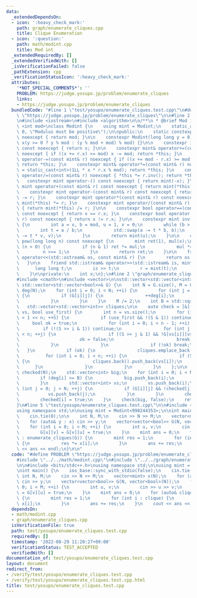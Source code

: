 ```yaml
---
data:
  _extendedDependsOn:
  - icon: ':heavy_check_mark:'
    path: graph/enumerate_cliques.cpp
    title: Clique Enumeration
  - icon: ':question:'
    path: math/modint.cpp
    title: Mod int
  _extendedRequiredBy: []
  _extendedVerifiedWith: []
  _isVerificationFailed: false
  _pathExtension: cpp
  _verificationStatusIcon: ':heavy_check_mark:'
  attributes:
    '*NOT_SPECIAL_COMMENTS*': ''
    PROBLEM: https://judge.yosupo.jp/problem/enumerate_cliques
    links:
    - https://judge.yosupo.jp/problem/enumerate_cliques
  bundledCode: "#line 1 \"test/yosupo/enumerate_cliques.test.cpp\"\n#define PROBLEM\
    \ \"https://judge.yosupo.jp/problem/enumerate_cliques\"\n\n#line 2 \"math/modint.cpp\"\
    \n#include <iostream>\n#include <algorithm>\n\n/**\n * @brief Mod int\n */\ntemplate\
    \ <int mod>\nclass Modint {\n    using mint = Modint;\n    static_assert(mod >\
    \ 0, \"Modulus must be positive\");\n\npublic:\n    static constexpr int get_mod()\
    \ noexcept { return mod; }\n\n    constexpr Modint(long long y = 0) noexcept :\
    \ x(y >= 0 ? y % mod : (y % mod + mod) % mod) {}\n\n    constexpr int value()\
    \ const noexcept { return x; }\n\n    constexpr mint& operator+=(const mint& r)\
    \ noexcept { if ((x += r.x) >= mod) x -= mod; return *this; }\n    constexpr mint&\
    \ operator-=(const mint& r) noexcept { if ((x += mod - r.x) >= mod) x -= mod;\
    \ return *this; }\n    constexpr mint& operator*=(const mint& r) noexcept { x\
    \ = static_cast<int>(1LL * x * r.x % mod); return *this; }\n    constexpr mint&\
    \ operator/=(const mint& r) noexcept { *this *= r.inv(); return *this; }\n\n \
    \   constexpr mint operator-() const noexcept { return mint(-x); }\n\n    constexpr\
    \ mint operator+(const mint& r) const noexcept { return mint(*this) += r; }\n\
    \    constexpr mint operator-(const mint& r) const noexcept { return mint(*this)\
    \ -= r; }\n    constexpr mint operator*(const mint& r) const noexcept { return\
    \ mint(*this) *= r; }\n    constexpr mint operator/(const mint& r) const noexcept\
    \ { return mint(*this) /= r; }\n\n    constexpr bool operator==(const mint& r)\
    \ const noexcept { return x == r.x; }\n    constexpr bool operator!=(const mint&\
    \ r) const noexcept { return x != r.x; }\n\n    constexpr mint inv() const noexcept\
    \ {\n        int a = x, b = mod, u = 1, v = 0;\n        while (b > 0) {\n    \
    \        int t = a / b;\n            std::swap(a -= t * b, b);\n            std::swap(u\
    \ -= t * v, v);\n        }\n        return mint(u);\n    }\n\n    constexpr mint\
    \ pow(long long n) const noexcept {\n        mint ret(1), mul(x);\n        while\
    \ (n > 0) {\n            if (n & 1) ret *= mul;\n            mul *= mul;\n   \
    \         n >>= 1;\n        }\n        return ret;\n    }\n\n    friend std::ostream&\
    \ operator<<(std::ostream& os, const mint& r) {\n        return os << r.x;\n \
    \   }\n\n    friend std::istream& operator>>(std::istream& is, mint& r) {\n  \
    \      long long t;\n        is >> t;\n        r = mint(t);\n        return is;\n\
    \    }\n\nprivate:\n    int x;\n};\n#line 2 \"graph/enumerate_cliques.cpp\"\n\
    #include <cmath>\n#include <vector>\n\nstd::vector<std::vector<int>> enumerate_cliques(const\
    \ std::vector<std::vector<bool>>& G) {\n    int N = G.size(), M = 0;\n    std::vector<int>\
    \ deg(N);\n    for (int i = 0; i < N; ++i) {\n        for (int j = 0; j < N; ++j)\
    \ {\n            if (G[i][j]) {\n                ++deg[i];\n                ++M;\n\
    \            }\n        }\n    }\n    M /= 2;\n    int B = std::sqrt(2*M);\n \
    \   std::vector<std::vector<int>> cliques;\n\n    auto check = [&](const std::vector<int>&\
    \ vs, bool use_first) {\n        int n = vs.size();\n        for (int S = 1; S\
    \ < 1 << n; ++S) {\n            if (use_first && !(S & 1)) continue;\n       \
    \     bool ok = true;\n            for (int i = 0; i < n - 1; ++i) {\n       \
    \         if (!(S >> i & 1)) continue;\n                for (int j = i + 1; j\
    \ < n; ++j) {\n                    if ((S >> j & 1) && !G[vs[i]][vs[j]]) {\n \
    \                       ok = false;\n                        break;\n        \
    \            }\n                }\n                if (!ok) break;\n         \
    \   }\n            if (ok) {\n                cliques.emplace_back();\n      \
    \          for (int i = 0; i < n; ++i) {\n                    if (S >> i & 1)\
    \ {\n                        cliques.back().push_back(vs[i]);\n              \
    \      }\n                }\n            }\n        }\n    };\n\n    std::vector<bool>\
    \ checked(N);\n    std::vector<int> big;\n    for (int i = 0; i < N; ++i) {\n\
    \        if (deg[i] >= B) {\n            big.push_back(i);\n            continue;\n\
    \        }\n        std::vector<int> vs;\n        vs.push_back(i);\n        for\
    \ (int j = 0; j < N; ++j) {\n            if (G[i][j] && !checked[j]) {\n     \
    \           vs.push_back(j);\n            }\n        }\n        check(vs, true);\n\
    \        checked[i] = true;\n    }\n    check(big, false);\n    return cliques;\n\
    }\n#line 5 \"test/yosupo/enumerate_cliques.test.cpp\"\n\n#include <bits/stdc++.h>\n\
    using namespace std;\n\nusing mint = Modint<998244353>;\n\nint main() {\n    ios_base::sync_with_stdio(false);\n\
    \    cin.tie(0);\n\n    int N, M;\n    cin >> N >> M;\n    vector<mint> x(N);\n\
    \    for (auto& y : x) cin >> y;\n    vector<vector<bool>> G(N, vector<bool>(N));\n\
    \    for (int i = 0; i < M; ++i) {\n        int u, v;\n        cin >> u >> v;\n\
    \        G[u][v] = G[v][u] = true;\n    }\n    mint ans = 0;\n    for (auto& clique\
    \ : enumerate_cliques(G)) {\n        mint res = 1;\n        for (int i : clique)\
    \ {\n            res *= x[i];\n        }\n        ans += res;\n    }\n    cout\
    \ << ans << endl;\n}\n\n"
  code: "#define PROBLEM \"https://judge.yosupo.jp/problem/enumerate_cliques\"\n\n\
    #include \"../../math/modint.cpp\"\n#include \"../../graph/enumerate_cliques.cpp\"\
    \n\n#include <bits/stdc++.h>\nusing namespace std;\n\nusing mint = Modint<998244353>;\n\
    \nint main() {\n    ios_base::sync_with_stdio(false);\n    cin.tie(0);\n\n   \
    \ int N, M;\n    cin >> N >> M;\n    vector<mint> x(N);\n    for (auto& y : x)\
    \ cin >> y;\n    vector<vector<bool>> G(N, vector<bool>(N));\n    for (int i =\
    \ 0; i < M; ++i) {\n        int u, v;\n        cin >> u >> v;\n        G[u][v]\
    \ = G[v][u] = true;\n    }\n    mint ans = 0;\n    for (auto& clique : enumerate_cliques(G))\
    \ {\n        mint res = 1;\n        for (int i : clique) {\n            res *=\
    \ x[i];\n        }\n        ans += res;\n    }\n    cout << ans << endl;\n}\n\n"
  dependsOn:
  - math/modint.cpp
  - graph/enumerate_cliques.cpp
  isVerificationFile: true
  path: test/yosupo/enumerate_cliques.test.cpp
  requiredBy: []
  timestamp: '2022-08-29 11:20:27+09:00'
  verificationStatus: TEST_ACCEPTED
  verifiedWith: []
documentation_of: test/yosupo/enumerate_cliques.test.cpp
layout: document
redirect_from:
- /verify/test/yosupo/enumerate_cliques.test.cpp
- /verify/test/yosupo/enumerate_cliques.test.cpp.html
title: test/yosupo/enumerate_cliques.test.cpp
---
```

